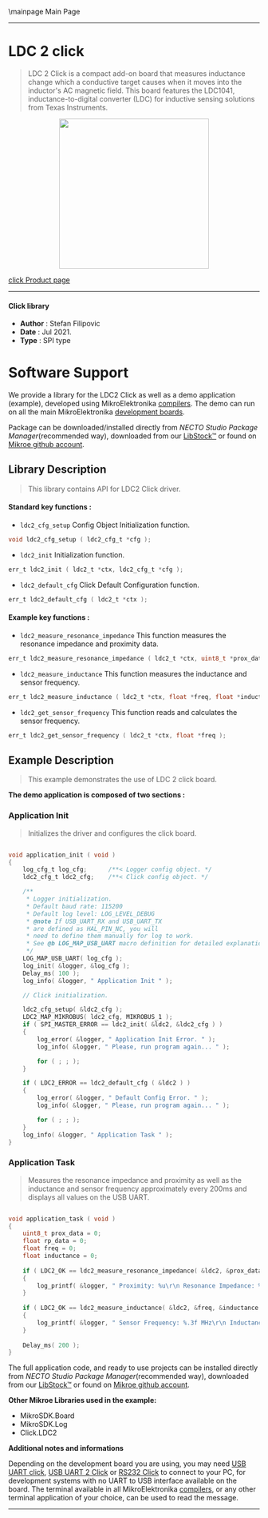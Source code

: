 \mainpage Main Page

---
# LDC 2 click

> LDC 2 Click is a compact add-on board that measures inductance change which a conductive target causes when it moves into the inductor's AC magnetic field. This board features the LDC1041, inductance-to-digital converter (LDC) for inductive sensing solutions from Texas Instruments.

<p align="center">
  <img src="https://download.mikroe.com/images/click_for_ide/ldc2_click.png" height=300px>
</p>

[click Product page](https://www.mikroe.com/ldc-2-click)

---


#### Click library

- **Author**        : Stefan Filipovic
- **Date**          : Jul 2021.
- **Type**          : SPI type


# Software Support

We provide a library for the LDC2 Click
as well as a demo application (example), developed using MikroElektronika
[compilers](https://www.mikroe.com/necto-studio).
The demo can run on all the main MikroElektronika [development boards](https://www.mikroe.com/development-boards).

Package can be downloaded/installed directly from *NECTO Studio Package Manager*(recommended way), downloaded from our [LibStock&trade;](https://libstock.mikroe.com) or found on [Mikroe github account](https://github.com/MikroElektronika/mikrosdk_click_v2/tree/master/clicks).

## Library Description

> This library contains API for LDC2 Click driver.

#### Standard key functions :

- `ldc2_cfg_setup` Config Object Initialization function.
```c
void ldc2_cfg_setup ( ldc2_cfg_t *cfg );
```

- `ldc2_init` Initialization function.
```c
err_t ldc2_init ( ldc2_t *ctx, ldc2_cfg_t *cfg );
```

- `ldc2_default_cfg` Click Default Configuration function.
```c
err_t ldc2_default_cfg ( ldc2_t *ctx );
```

#### Example key functions :

- `ldc2_measure_resonance_impedance` This function measures the resonance impedance and proximity data.
```c
err_t ldc2_measure_resonance_impedance ( ldc2_t *ctx, uint8_t *prox_data, float *rp_data );
```

- `ldc2_measure_inductance` This function measures the inductance and sensor frequency.
```c
err_t ldc2_measure_inductance ( ldc2_t *ctx, float *freq, float *inductance );
```

- `ldc2_get_sensor_frequency` This function reads and calculates the sensor frequency.
```c
err_t ldc2_get_sensor_frequency ( ldc2_t *ctx, float *freq );
```

## Example Description

> This example demonstrates the use of LDC 2 click board.

**The demo application is composed of two sections :**

### Application Init

> Initializes the driver and configures the click board.

```c

void application_init ( void )
{
    log_cfg_t log_cfg;      /**< Logger config object. */
    ldc2_cfg_t ldc2_cfg;    /**< Click config object. */

    /** 
     * Logger initialization.
     * Default baud rate: 115200
     * Default log level: LOG_LEVEL_DEBUG
     * @note If USB_UART_RX and USB_UART_TX 
     * are defined as HAL_PIN_NC, you will 
     * need to define them manually for log to work. 
     * See @b LOG_MAP_USB_UART macro definition for detailed explanation.
     */
    LOG_MAP_USB_UART( log_cfg );
    log_init( &logger, &log_cfg );
    Delay_ms( 100 );
    log_info( &logger, " Application Init " );

    // Click initialization.

    ldc2_cfg_setup( &ldc2_cfg );
    LDC2_MAP_MIKROBUS( ldc2_cfg, MIKROBUS_1 );
    if ( SPI_MASTER_ERROR == ldc2_init( &ldc2, &ldc2_cfg ) )
    {
        log_error( &logger, " Application Init Error. " );
        log_info( &logger, " Please, run program again... " );

        for ( ; ; );
    }

    if ( LDC2_ERROR == ldc2_default_cfg ( &ldc2 ) )
    {
        log_error( &logger, " Default Config Error. " );
        log_info( &logger, " Please, run program again... " );

        for ( ; ; );
    }
    log_info( &logger, " Application Task " );
}

```

### Application Task

> Measures the resonance impedance and proximity as well as the inductance and sensor frequency 
> approximately every 200ms and displays all values on the USB UART.

```c

void application_task ( void )
{
    uint8_t prox_data = 0;
    float rp_data = 0;
    float freq = 0;
    float inductance = 0;
    
    if ( LDC2_OK == ldc2_measure_resonance_impedance( &ldc2, &prox_data, &rp_data ) )
    {
        log_printf( &logger, " Proximity: %u\r\n Resonance Impedance: %.3f kOhm\r\n\n", ( uint16_t ) prox_data, rp_data );
    }
    
    if ( LDC2_OK == ldc2_measure_inductance( &ldc2, &freq, &inductance ) )
    {
        log_printf( &logger, " Sensor Frequency: %.3f MHz\r\n Inductance: %.6f uH\r\n\n", freq, inductance );
    }
    
    Delay_ms( 200 );
}

```

The full application code, and ready to use projects can be installed directly from *NECTO Studio Package Manager*(recommended way), downloaded from our [LibStock&trade;](https://libstock.mikroe.com) or found on [Mikroe github account](https://github.com/MikroElektronika/mikrosdk_click_v2/tree/master/clicks).

**Other Mikroe Libraries used in the example:**

- MikroSDK.Board
- MikroSDK.Log
- Click.LDC2

**Additional notes and informations**

Depending on the development board you are using, you may need
[USB UART click](http://shop.mikroe.com/usb-uart-click),
[USB UART 2 Click](http://shop.mikroe.com/usb-uart-2-click) or
[RS232 Click](http://shop.mikroe.com/rs232-click) to connect to your PC, for
development systems with no UART to USB interface available on the board. The
terminal available in all MikroElektronika
[compilers](http://shop.mikroe.com/compilers), or any other terminal application
of your choice, can be used to read the message.

---
